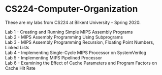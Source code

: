 # CS224-Computer-Organization
These are my labs from CS224 at Bilkent University - Spring 2020.

Lab 1 - Creating and Running Simple MIPS Assembly Programs <br/>
Lab 2 - MIPS Assembly Programming Using Subprograms<br/>
Lab 3 - MIPS Assembly Programming Recursion, Floating Point Numbers, Linked Lists<br/>
Lab 4 - Implementing Single-Cycle MIPS Processor on SystemVerilog<br/>
Lab 5 - Implementing MIPS Pipelined Processor<br/>
Lab 6 - Examining the Effect of Cache Parameters and Program Factors on Cache Hit Rate<br/>
